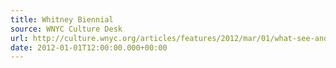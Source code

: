 ```yaml
---
title: Whitney Biennial
source: WNYC Culture Desk
url: http://culture.wnyc.org/articles/features/2012/mar/01/what-see-and-what-not-see-2012-whitney-biennial/
date: 2012-01-01T12:00:00.000+00:00
---
```

